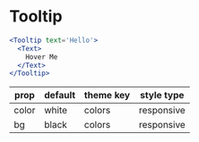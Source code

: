 # Tooltip

```.jsx
<Tooltip text='Hello'>
  <Text>
    Hover Me
  </Text>
</Tooltip>
```

prop | default | theme key | style type
---|---|---|---
color | white | colors | responsive
bg | black | colors | responsive